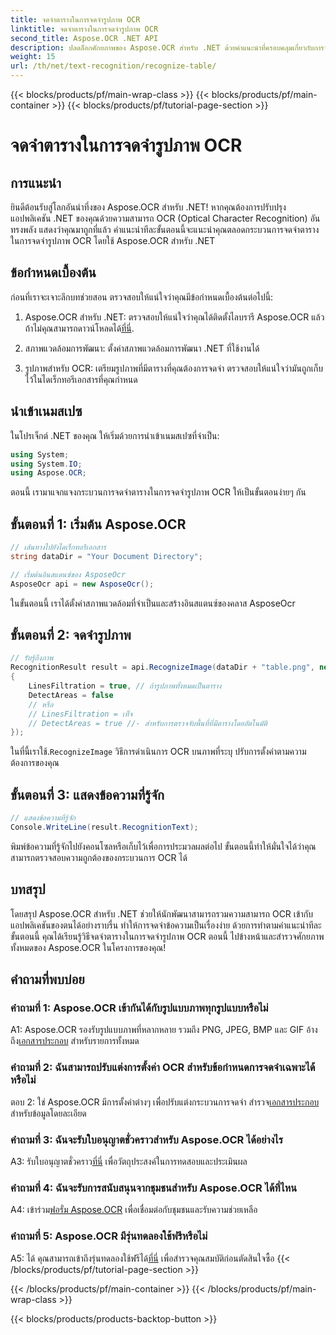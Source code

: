 ```yaml
---
title: จดจำตารางในการจดจำรูปภาพ OCR
linktitle: จดจำตารางในการจดจำรูปภาพ OCR
second_title: Aspose.OCR .NET API
description: ปลดล็อกศักยภาพของ Aspose.OCR สำหรับ .NET ด้วยคำแนะนำที่ครอบคลุมเกี่ยวกับการจดจำตารางในการจดจำรูปภาพ OCR
weight: 15
url: /th/net/text-recognition/recognize-table/
---
```


{{< blocks/products/pf/main-wrap-class >}}
{{< blocks/products/pf/main-container >}}
{{< blocks/products/pf/tutorial-page-section >}}

# จดจำตารางในการจดจำรูปภาพ OCR

## การแนะนำ

ยินดีต้อนรับสู่โลกอันน่าทึ่งของ Aspose.OCR สำหรับ .NET! หากคุณต้องการปรับปรุงแอปพลิเคชัน .NET ของคุณด้วยความสามารถ OCR (Optical Character Recognition) อันทรงพลัง แสดงว่าคุณมาถูกที่แล้ว คำแนะนำทีละขั้นตอนนี้จะแนะนำคุณตลอดกระบวนการจดจำตารางในการจดจำรูปภาพ OCR โดยใช้ Aspose.OCR สำหรับ .NET

## ข้อกำหนดเบื้องต้น

ก่อนที่เราจะเจาะลึกบทช่วยสอน ตรวจสอบให้แน่ใจว่าคุณมีข้อกำหนดเบื้องต้นต่อไปนี้:

1.  Aspose.OCR สำหรับ .NET: ตรวจสอบให้แน่ใจว่าคุณได้ติดตั้งไลบรารี Aspose.OCR แล้ว ถ้าไม่คุณสามารถดาวน์โหลดได้[ที่นี่](https://releases.aspose.com/ocr/net/).

2. สภาพแวดล้อมการพัฒนา: ตั้งค่าสภาพแวดล้อมการพัฒนา .NET ที่ใช้งานได้

3. รูปภาพสำหรับ OCR: เตรียมรูปภาพที่มีตารางที่คุณต้องการจดจำ ตรวจสอบให้แน่ใจว่ามันถูกเก็บไว้ในไดเร็กทอรีเอกสารที่คุณกำหนด

## นำเข้าเนมสเปซ

ในโปรเจ็กต์ .NET ของคุณ ให้เริ่มด้วยการนำเข้าเนมสเปซที่จำเป็น:

```csharp
using System;
using System.IO;
using Aspose.OCR;
```

ตอนนี้ เรามาแจกแจงกระบวนการจดจำตารางในการจดจำรูปภาพ OCR ให้เป็นขั้นตอนง่ายๆ กัน

## ขั้นตอนที่ 1: เริ่มต้น Aspose.OCR

```csharp
// เส้นทางไปยังไดเร็กทอรีเอกสาร
string dataDir = "Your Document Directory";

// เริ่มต้นอินสแตนซ์ของ AsposeOcr
AsposeOcr api = new AsposeOcr();
```

ในขั้นตอนนี้ เราได้ตั้งค่าสภาพแวดล้อมที่จำเป็นและสร้างอินสแตนซ์ของคลาส AsposeOcr

## ขั้นตอนที่ 2: จดจำรูปภาพ

```csharp
// รับรู้ถึงภาพ
RecognitionResult result = api.RecognizeImage(dataDir + "table.png", new RecognitionSettings
{
    LinesFiltration = true, // ถ้ารูปภาพทั้งหมดเป็นตาราง
    DetectAreas = false
    // หรือ
    // LinesFiltration = เท็จ
    // DetectAreas = true //- สำหรับการตรวจจับพื้นที่ที่มีตารางโดยอัตโนมัติ
});
```

 ในที่นี้เราใช้.`RecognizeImage` วิธีการดำเนินการ OCR บนภาพที่ระบุ ปรับการตั้งค่าตามความต้องการของคุณ

## ขั้นตอนที่ 3: แสดงข้อความที่รู้จัก

```csharp
// แสดงข้อความที่รู้จัก
Console.WriteLine(result.RecognitionText);
```

พิมพ์ข้อความที่รู้จักไปยังคอนโซลหรือเก็บไว้เพื่อการประมวลผลต่อไป ขั้นตอนนี้ทำให้มั่นใจได้ว่าคุณสามารถตรวจสอบความถูกต้องของกระบวนการ OCR ได้

## บทสรุป

โดยสรุป Aspose.OCR สำหรับ .NET ช่วยให้นักพัฒนาสามารถรวมความสามารถ OCR เข้ากับแอปพลิเคชันของตนได้อย่างราบรื่น ทำให้การจดจำข้อความเป็นเรื่องง่าย ด้วยการทำตามคำแนะนำทีละขั้นตอนนี้ คุณได้เรียนรู้วิธีจดจำตารางในการจดจำรูปภาพ OCR ตอนนี้ ไปข้างหน้าและสำรวจศักยภาพทั้งหมดของ Aspose.OCR ในโครงการของคุณ!

## คำถามที่พบบ่อย

### คำถามที่ 1: Aspose.OCR เข้ากันได้กับรูปแบบภาพทุกรูปแบบหรือไม่

 A1: Aspose.OCR รองรับรูปแบบภาพที่หลากหลาย รวมถึง PNG, JPEG, BMP และ GIF อ้างถึง[เอกสารประกอบ](https://reference.aspose.com/ocr/net/) สำหรับรายการทั้งหมด

### คำถามที่ 2: ฉันสามารถปรับแต่งการตั้งค่า OCR สำหรับข้อกำหนดการจดจำเฉพาะได้หรือไม่

 ตอบ 2: ใช่ Aspose.OCR มีการตั้งค่าต่างๆ เพื่อปรับแต่งกระบวนการจดจำ สำรวจ[เอกสารประกอบ](https://reference.aspose.com/ocr/net/) สำหรับข้อมูลโดยละเอียด

### คำถามที่ 3: ฉันจะรับใบอนุญาตชั่วคราวสำหรับ Aspose.OCR ได้อย่างไร

 A3: รับใบอนุญาตชั่วคราว[ที่นี่](https://purchase.aspose.com/temporary-license/) เพื่อวัตถุประสงค์ในการทดสอบและประเมินผล

### คำถามที่ 4: ฉันจะรับการสนับสนุนจากชุมชนสำหรับ Aspose.OCR ได้ที่ไหน

 A4: เข้าร่วม[ฟอรั่ม Aspose.OCR](https://forum.aspose.com/c/ocr/16) เพื่อเชื่อมต่อกับชุมชนและรับความช่วยเหลือ

### คำถามที่ 5: Aspose.OCR มีรุ่นทดลองใช้ฟรีหรือไม่

 A5: ได้ คุณสามารถเข้าถึงรุ่นทดลองใช้ฟรีได้[ที่นี่](https://releases.aspose.com/) เพื่อสำรวจคุณสมบัติก่อนตัดสินใจซื้อ
{{< /blocks/products/pf/tutorial-page-section >}}

{{< /blocks/products/pf/main-container >}}
{{< /blocks/products/pf/main-wrap-class >}}

{{< blocks/products/products-backtop-button >}}
